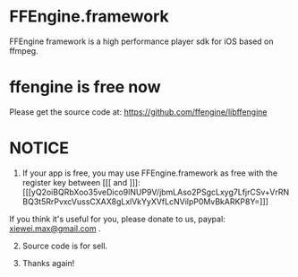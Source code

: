 FFEngine.framework
==================

FFEngine framework is a high performance player sdk for iOS based on ffmpeg.


ffengine is free now
==================
Please get the source code at:
https://github.com/ffengine/libffengine


NOTICE
==================
1. If your app is free, you may use FFEngine.framework as free with the register key between [[[ and ]]]:
[[[yQ2oiBQRbXoo35veDico9lNUP9V/jbmLAso2PSgcLxyg7LfjrCSv+VrRNBQ3t5RrPvxcVussCXAX8gLxlVkYyXVfLcNVilpP0MvBkARKP8Y=]]]

If you think it's useful for you, please donate to us, paypal: xiewei.max@gmail.com .

2. Source code is for sell.

3. Thanks again!

